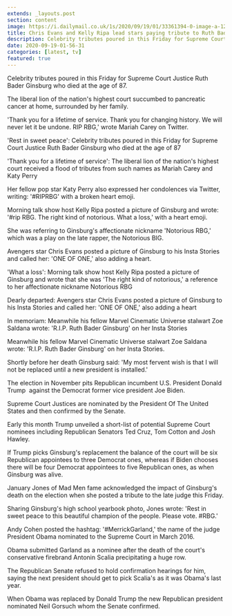 ```yaml
---
extends: _layouts.post
section: content
image: https://i.dailymail.co.uk/1s/2020/09/19/01/33361394-0-image-a-12_1600476389551.jpg 
title: Chris Evans and Kelly Ripa lead stars paying tribute to Ruth Bader Ginsburg after her death at 87 
description: Celebrity tributes poured in this Friday for Supreme Court Justice Ruth Bader Ginsburg who died at the age of 87. The liberal lion of the nations highest court succumbed to cancer at home. 
date: 2020-09-19-01-56-31 
categories: [latest, tv] 
featured: true 
--- 
```

Celebrity tributes poured in this Friday for Supreme Court Justice Ruth Bader Ginsburg who died at the age of 87. 

The liberal lion of the nation's highest court succumbed to pancreatic cancer at home, surrounded by her family.

'Thank you for a lifetime of service. Thank you for changing history. We will never let it be undone. RIP RBG,' wrote Mariah Carey on Twitter.

'Rest in sweet peace': Celebrity tributes poured in this Friday for Supreme Court Justice Ruth Bader Ginsburg who died at the age of 87



'Thank you for a lifetime of service': The liberal lion of the nation's highest court received a flood of tributes from such names as Mariah Carey and Katy Perry

Her fellow pop star Katy Perry also expressed her condolences via Twitter, writing: '#RIPRBG' with a broken heart emoji. 

Morning talk show host Kelly Ripa posted a picture of Ginsburg and wrote: '#rip RBG. The right kind of notorious. What a loss,' with a heart emoji.

She was referring to Ginsburg's affectionate nickname 'Notorious RBG,' which was a play on the late rapper, the Notorious BIG. 

Avengers star Chris Evans posted a picture of Ginsburg to his Insta Stories and called her: 'ONE OF ONE,' also adding a heart.

'What a loss': Morning talk show host Kelly Ripa posted a picture of Ginsburg and wrote that she was 'The right kind of notorious,' a reference to her affectionate nickname Notorious RBG

Dearly departed: Avengers star Chris Evans posted a picture of Ginsburg to his Insta Stories and called her: 'ONE OF ONE,' also adding a heart

In memoriam: Meanwhile his fellow Marvel Cinematic Universe stalwart Zoe Saldana wrote: 'R.I.P. Ruth Bader Ginsburg' on her Insta Stories

Meanwhile his fellow Marvel Cinematic Universe stalwart Zoe Saldana wrote: 'R.I.P. Ruth Bader Ginsburg' on her Insta Stories.

Shortly before her death Ginsburg said: 'My most fervent wish is that I will not be replaced until a new president is installed.' 

The election in November pits Republican incumbent U.S. President Donald Trump  against the Democrat former vice president Joe Biden.

Supreme Court Justices are nominated by the President Of The United States and then confirmed by the Senate.

Early this month Trump unveiled a short-list of potential Supreme Court nominees including Republican Senators Ted Cruz, Tom Cotton and Josh Hawley.

If Trump picks Ginsburg's replacement the balance of the court will be six Republican appointees to three Democrat ones, whereas if Biden chooses there will be four Democrat appointees to five Republican ones, as when Ginsburg was alive.

January Jones of Mad Men fame acknowledged the impact of Ginsburg's death on the election when she posted a tribute to the late judge this Friday.

Sharing Ginsburg's high school yearbook photo, Jones wrote: 'Rest in sweet peace to this beautiful champion of the people. Please vote. #RBG.'

Andy Cohen posted the hashtag: '#MerrickGarland,' the name of the judge President Obama nominated to the Supreme Court in March 2016.

Obama submitted Garland as a nominee after the death of the court's conservative firebrand Antonin Scalia precipitating a huge row.

The Republican Senate refused to hold confirmation hearings for him, saying the next president should get to pick Scalia's as it was Obama's last year.

When Obama was replaced by Donald Trump the new Republican president nominated Neil Gorsuch whom the Senate confirmed. 

